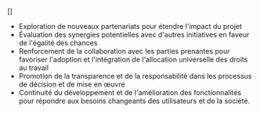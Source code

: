  [] 

- Exploration de nouveaux partenariats pour étendre l'impact du projet
- Évaluation des synergies potentielles avec d'autres initiatives en faveur de l'égalité des chances
- Renforcement de la collaboration avec les parties prenantes pour favoriser l'adoption et l'intégration de l'allocation universelle des droits au travail
- Promotion de la transparence et de la responsabilité dans les processus de décision et de mise en œuvre
- Continuité du développement et de l'amélioration des fonctionnalités pour répondre aux besoins changeants des utilisateurs et de la société.